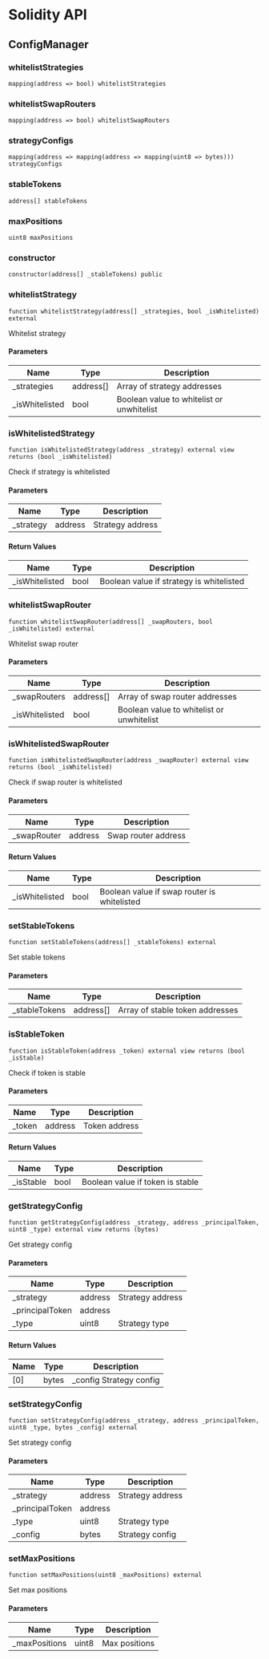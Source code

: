 # Solidity API

## ConfigManager

### whitelistStrategies

```solidity
mapping(address => bool) whitelistStrategies
```

### whitelistSwapRouters

```solidity
mapping(address => bool) whitelistSwapRouters
```

### strategyConfigs

```solidity
mapping(address => mapping(address => mapping(uint8 => bytes))) strategyConfigs
```

### stableTokens

```solidity
address[] stableTokens
```

### maxPositions

```solidity
uint8 maxPositions
```

### constructor

```solidity
constructor(address[] _stableTokens) public
```

### whitelistStrategy

```solidity
function whitelistStrategy(address[] _strategies, bool _isWhitelisted) external
```

Whitelist strategy

#### Parameters

| Name            | Type      | Description                               |
| --------------- | --------- | ----------------------------------------- |
| \_strategies    | address[] | Array of strategy addresses               |
| \_isWhitelisted | bool      | Boolean value to whitelist or unwhitelist |

### isWhitelistedStrategy

```solidity
function isWhitelistedStrategy(address _strategy) external view returns (bool _isWhitelisted)
```

Check if strategy is whitelisted

#### Parameters

| Name       | Type    | Description      |
| ---------- | ------- | ---------------- |
| \_strategy | address | Strategy address |

#### Return Values

| Name            | Type | Description                              |
| --------------- | ---- | ---------------------------------------- |
| \_isWhitelisted | bool | Boolean value if strategy is whitelisted |

### whitelistSwapRouter

```solidity
function whitelistSwapRouter(address[] _swapRouters, bool _isWhitelisted) external
```

Whitelist swap router

#### Parameters

| Name            | Type      | Description                               |
| --------------- | --------- | ----------------------------------------- |
| \_swapRouters   | address[] | Array of swap router addresses            |
| \_isWhitelisted | bool      | Boolean value to whitelist or unwhitelist |

### isWhitelistedSwapRouter

```solidity
function isWhitelistedSwapRouter(address _swapRouter) external view returns (bool _isWhitelisted)
```

Check if swap router is whitelisted

#### Parameters

| Name         | Type    | Description         |
| ------------ | ------- | ------------------- |
| \_swapRouter | address | Swap router address |

#### Return Values

| Name            | Type | Description                                 |
| --------------- | ---- | ------------------------------------------- |
| \_isWhitelisted | bool | Boolean value if swap router is whitelisted |

### setStableTokens

```solidity
function setStableTokens(address[] _stableTokens) external
```

Set stable tokens

#### Parameters

| Name           | Type      | Description                     |
| -------------- | --------- | ------------------------------- |
| \_stableTokens | address[] | Array of stable token addresses |

### isStableToken

```solidity
function isStableToken(address _token) external view returns (bool _isStable)
```

Check if token is stable

#### Parameters

| Name    | Type    | Description   |
| ------- | ------- | ------------- |
| \_token | address | Token address |

#### Return Values

| Name       | Type | Description                      |
| ---------- | ---- | -------------------------------- |
| \_isStable | bool | Boolean value if token is stable |

### getStrategyConfig

```solidity
function getStrategyConfig(address _strategy, address _principalToken, uint8 _type) external view returns (bytes)
```

Get strategy config

#### Parameters

| Name             | Type    | Description      |
| ---------------- | ------- | ---------------- |
| \_strategy       | address | Strategy address |
| \_principalToken | address |                  |
| \_type           | uint8   | Strategy type    |

#### Return Values

| Name | Type  | Description              |
| ---- | ----- | ------------------------ |
| [0]  | bytes | \_config Strategy config |

### setStrategyConfig

```solidity
function setStrategyConfig(address _strategy, address _principalToken, uint8 _type, bytes _config) external
```

Set strategy config

#### Parameters

| Name             | Type    | Description      |
| ---------------- | ------- | ---------------- |
| \_strategy       | address | Strategy address |
| \_principalToken | address |                  |
| \_type           | uint8   | Strategy type    |
| \_config         | bytes   | Strategy config  |

### setMaxPositions

```solidity
function setMaxPositions(uint8 _maxPositions) external
```

Set max positions

#### Parameters

| Name           | Type  | Description   |
| -------------- | ----- | ------------- |
| \_maxPositions | uint8 | Max positions |
